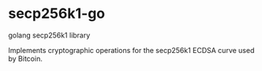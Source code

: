 # secp256k1-go

golang secp256k1 library

Implements cryptographic operations for the secp256k1 ECDSA curve used by Bitcoin.
